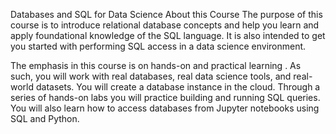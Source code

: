 Databases and SQL for Data Science
About this Course
The purpose of this course is to introduce relational database concepts and help you learn and apply foundational knowledge of the SQL language. It is also intended to get you started with performing SQL access in a data science environment.

The emphasis in this course is on hands-on and practical learning . As such, you will work with real databases, real data science tools, and real-world datasets. You will create a database instance in the cloud. Through a series of hands-on labs you will practice building and running SQL queries. You will also learn how to access databases from Jupyter notebooks using SQL and Python.

